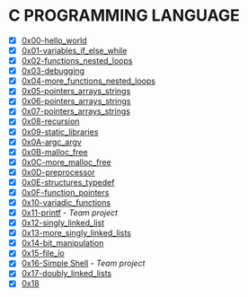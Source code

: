 # C PROGRAMMING LANGUAGE

- [X] [0x00-hello_world](0x00-hello_world)
- [X] [0x01-variables_if_else_while](0x01-variables_if_else_while)
- [X] [0x02-functions_nested_loops](0x02-functions_nested_loops)
- [X] [0x03-debugging](0x03-debugging)
- [X] [0x04-more_functions_nested_loops](0x04-more_functions_nested_loops)
- [X] [0x05-pointers_arrays_strings](0x05-pointers_arrays_strings)
- [X] [0x06-pointers_arrays_strings](0x06-pointers_arrays_strings)
- [X] [0x07-pointers_arrays_strings](0x07-pointers_arrays_strings)
- [X] [0x08-recursion](0x08-recursion)
- [X] [0x09-static_libraries](0x09-static_libraries)
- [X] [0x0A-argc_argv](0x0A-argc_argv)
- [X] [0x0B-malloc_free](0x0B-malloc_free)
- [X] [0x0C-more_malloc_free](0x0C-more_malloc_free)
- [X] [0x0D-preprocessor](0x0D-preprocessor)
- [X] [0x0E-structures_typedef](0x0E-structures_typedef)
- [X] [0x0F-function_pointers](0x0F-function_pointers)
- [X] [0x10-variadic_functions](0x10-variadic_functions)
- [x] [0x11-printf](https://github.com/Collins331/printf) - _Team project_
- [x] [0x12-singly_linked_list](0x12-singly_linked_lists)
- [x] [0x13-more_singly_linked_lists](0x13-more_singly_linked_lists)
- [x] [0x14-bit_manipulation](0x14-bit_manipulation)
- [x] [0x15-file_io](0x15-file_io)
- [x] [0x16-Simple Shell](https://github.com/Collins331/simple_shell) - _Team project_
- [x] [0x17-doubly_linked_lists](0x17-doubly_linked_lists)
- [x] [0x18](0x18-)

